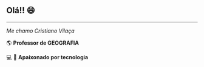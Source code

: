 ## Olá!! :smile:
________________________________________________
_Me chamo Cristiano Vilaça_

:earth_americas: **Professor de GEOGRAFIA** 

:computer: :iphone: **Apaixonado por tecnologia**
<!---
crisvilaca85/crisvilaca85 is a ✨ special ✨ repository because its `README.md` (this file) appears on your GitHub profile.
You can click the Preview link to take a look at your changes.
--->
